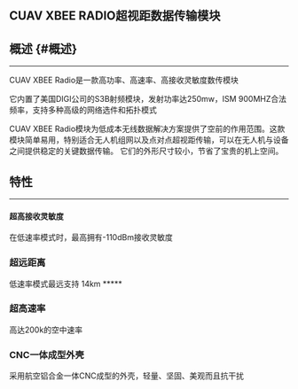 ## CUAV  XBEE  RADIO超视距数据传输模块

## 概述 {#概述}

---

CUAV XBEE  Radio是一款高功率、高速率、高接收灵敏度数传模块

它内置了美国DIGI公司的S3B射频模块，发射功率达250mw，ISM 900MHZ合法频率，支持多种高级的网络选件和拓扑模式

CUAV  XBEE  Radio模块为低成本无线数据解决方案提供了空前的作用范围。这款模块简单易用，特别适合无人机组网以及点对点超视距传输，可以在无人机与设备之间提供稳定的关键数据传输。 它们的外形尺寸较小，节省了宝贵的机上空间。

## 特性

---

#### 超高接收灵敏度

在低速率模式时，最高拥有-110dBm接收灵敏度

### 超远距离

低速率模式最远支持 14km \*\*\*\*\*

### 超高速率

高达200k的空中速率

### CNC一体成型外壳

采用航空铝合金一体CNC成型的外壳，轻量、坚固、美观而且抗干扰



